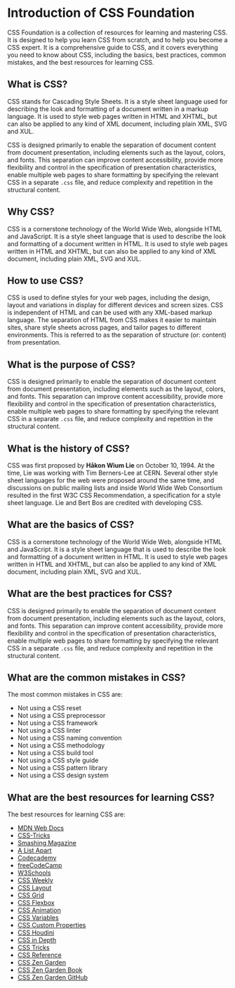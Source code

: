 # Introduction of CSS Foundation

CSS Foundation is a collection of resources for learning and mastering CSS. It is designed to help you learn CSS from scratch, and to help you become a CSS expert. It is a comprehensive guide to CSS, and it covers everything you need to know about CSS, including the basics, best practices, common mistakes, and the best resources for learning CSS.

## What is CSS?

CSS stands for Cascading Style Sheets. It is a style sheet language used for describing the look and formatting of a document written in a markup language. It is used to style web pages written in HTML and XHTML, but can also be applied to any kind of XML document, including plain XML, SVG and XUL.

CSS is designed primarily to enable the separation of document content from document presentation, including elements such as the layout, colors, and fonts. This separation can improve content accessibility, provide more flexibility and control in the specification of presentation characteristics, enable multiple web pages to share formatting by specifying the relevant CSS in a separate `.css` file, and reduce complexity and repetition in the structural content.

## Why CSS?

CSS is a cornerstone technology of the World Wide Web, alongside HTML and JavaScript. It is a style sheet language that is used to describe the look and formatting of a document written in HTML. It is used to style web pages written in HTML and XHTML, but can also be applied to any kind of XML document, including plain XML, SVG and XUL.

## How to use CSS?

CSS is used to define styles for your web pages, including the design, layout and variations in display for different devices and screen sizes. CSS is independent of HTML and can be used with any XML-based markup language. The separation of HTML from CSS makes it easier to maintain sites, share style sheets across pages, and tailor pages to different environments. This is referred to as the separation of structure (or: content) from presentation.

## What is the purpose of CSS?

CSS is designed primarily to enable the separation of document content from document presentation, including elements such as the layout, colors, and fonts. This separation can improve content accessibility, provide more flexibility and control in the specification of presentation characteristics, enable multiple web pages to share formatting by specifying the relevant CSS in a separate `.css` file, and reduce complexity and repetition in the structural content.

## What is the history of CSS?

CSS was first proposed by **Håkon Wium Lie** on October 10, 1994. At the time, Lie was working with Tim Berners-Lee at CERN. Several other style sheet languages for the web were proposed around the same time, and discussions on public mailing lists and inside World Wide Web Consortium resulted in the first W3C CSS Recommendation, a specification for a style sheet language. Lie and Bert Bos are credited with developing CSS.

## What are the basics of CSS?

CSS is a cornerstone technology of the World Wide Web, alongside HTML and JavaScript. It is a style sheet language that is used to describe the look and formatting of a document written in HTML. It is used to style web pages written in HTML and XHTML, but can also be applied to any kind of XML document, including plain XML, SVG and XUL.

## What are the best practices for CSS?

CSS is designed primarily to enable the separation of document content from document presentation, including elements such as the layout, colors, and fonts. This separation can improve content accessibility, provide more flexibility and control in the specification of presentation characteristics, enable multiple web pages to share formatting by specifying the relevant CSS in a separate `.css` file, and reduce complexity and repetition in the structural content.

## What are the common mistakes in CSS?

The most common mistakes in CSS are: 
- Not using a CSS reset
- Not using a CSS preprocessor
- Not using a CSS framework
- Not using a CSS linter
- Not using a CSS naming convention
- Not using a CSS methodology
- Not using a CSS build tool
- Not using a CSS style guide
- Not using a CSS pattern library
- Not using a CSS design system

## What are the best resources for learning CSS?

The best resources for learning CSS are:
- [MDN Web Docs](https://developer.mozilla.org/en-US/docs/Web/CSS)
- [CSS-Tricks](https://css-tricks.com/)
- [Smashing Magazine](https://www.smashingmagazine.com/)
- [A List Apart](https://alistapart.com/)
- [Codecademy](https://www.codecademy.com/learn/learn-css)
- [freeCodeCamp](https://www.freecodecamp.org/learn/responsive-web-design/basic-css/)
- [W3Schools](https://www.w3schools.com/css/)
- [CSS Weekly](https://css-weekly.com/)
- [CSS Layout](https://csslayout.io/)
- [CSS Grid](https://cssgrid.io/)
- [CSS Flexbox](https://flexbox.io/)
- [CSS Animation](https://cssanimation.io/)
- [CSS Variables](https://cssvariables.io/)
- [CSS Custom Properties](https://csscustomproperties.io/)
- [CSS Houdini](https://csshoudini.io/)
- [CSS in Depth](https://cssindepth.com/)
- [CSS Tricks](https://css-tricks.com/)
- [CSS Reference](https://cssreference.io/)
- [CSS Zen Garden](http://www.csszengarden.com/)
- [CSS Zen Garden Book](https://www.amazon.com/CSS-Zen-Garden-Dave-Shea/dp/0321303474)
- [CSS Zen Garden GitHub](https://github.com/mezzoblue/csszengarden.com)